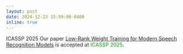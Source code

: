 ```yaml
---
layout: post
date: 2024-12-23 15:59:00-0400
inline: true
---
```




<span class="badge-flag" data-conf="publication">ICASSP 2025</span> Our paper [Low-Rank Weight Training for Modern Speech Recognition Models](https://arxiv.org/pdf/2410.07771) is accepted at <font color=009f06>ICASSP 2025</font>.